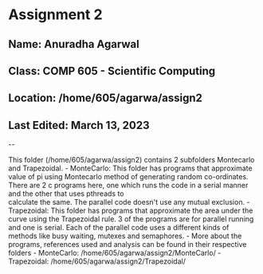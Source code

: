 # Assignment 2

## Name: Anuradha Agarwal
## Class: COMP 605 - Scientific Computing
## Location: /home/605/agarwa/assign2
## Last Edited: March 13, 2023

--

This folder (/home/605/agarwa/assign2) contains 2 subfolders Montecarlo and Trapezoidal. 
	- MonteCarlo: This folder has programs that approximate value of pi using Montecarlo method of generating random co-ordinates. 
		      There are 2 c programs here, one which runs the code in a serial manner and the other that uses pthreads to	
		      calculate the same. The parallel code doesn't use any mutual exclusion.
	- Trapezoidal: This folder has programs that approximate the area under the curve using the Trapezoidal rule. 3 of the programs
		       are for parallel running and one is serial. Each of the parallel code uses a different kinds of methods 
		       like busy waiting, mutexes and semaphores.
	- More about the programs, references used and analysis can be found in their respective folders
		- MonteCarlo: /home/605/agarwa/assign2/MonteCarlo/
		- Trapezoidal: /home/605/agarwa/assign2/Trapezoidal/

 

